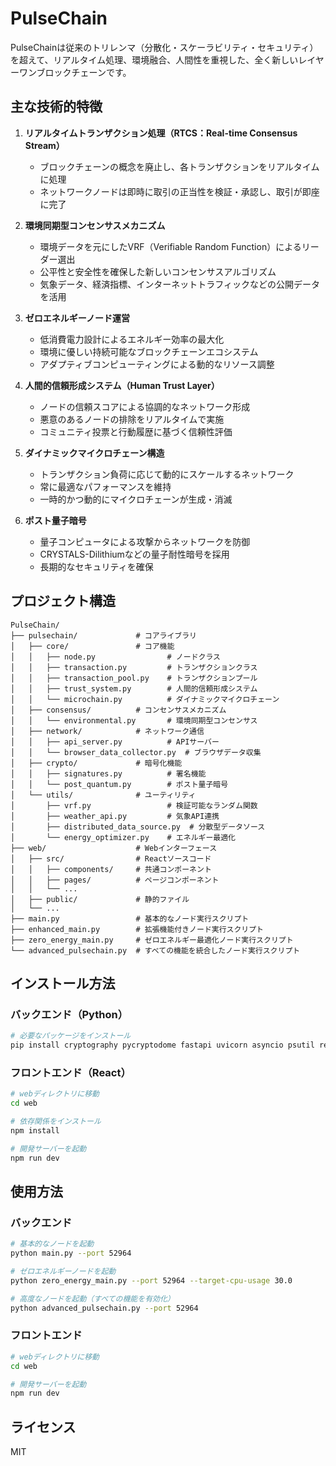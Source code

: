 # PulseChain

PulseChainは従来のトリレンマ（分散化・スケーラビリティ・セキュリティ）を超えて、リアルタイム処理、環境融合、人間性を重視した、全く新しいレイヤーワンブロックチェーンです。

## 主な技術的特徴

1. **リアルタイムトランザクション処理（RTCS：Real-time Consensus Stream）**
   - ブロックチェーンの概念を廃止し、各トランザクションをリアルタイムに処理
   - ネットワークノードは即時に取引の正当性を検証・承認し、取引が即座に完了

2. **環境同期型コンセンサスメカニズム**
   - 環境データを元にしたVRF（Verifiable Random Function）によるリーダー選出
   - 公平性と安全性を確保した新しいコンセンサスアルゴリズム
   - 気象データ、経済指標、インターネットトラフィックなどの公開データを活用

3. **ゼロエネルギーノード運営**
   - 低消費電力設計によるエネルギー効率の最大化
   - 環境に優しい持続可能なブロックチェーンエコシステム
   - アダプティブコンピューティングによる動的なリソース調整

4. **人間的信頼形成システム（Human Trust Layer）**
   - ノードの信頼スコアによる協調的なネットワーク形成
   - 悪意のあるノードの排除をリアルタイムで実施
   - コミュニティ投票と行動履歴に基づく信頼性評価

5. **ダイナミックマイクロチェーン構造**
   - トランザクション負荷に応じて動的にスケールするネットワーク
   - 常に最適なパフォーマンスを維持
   - 一時的かつ動的にマイクロチェーンが生成・消滅

6. **ポスト量子暗号**
   - 量子コンピュータによる攻撃からネットワークを防御
   - CRYSTALS-Dilithiumなどの量子耐性暗号を採用
   - 長期的なセキュリティを確保

## プロジェクト構造

```
PulseChain/
├── pulsechain/             # コアライブラリ
│   ├── core/               # コア機能
│   │   ├── node.py                # ノードクラス
│   │   ├── transaction.py         # トランザクションクラス
│   │   ├── transaction_pool.py    # トランザクションプール
│   │   ├── trust_system.py        # 人間的信頼形成システム
│   │   └── microchain.py          # ダイナミックマイクロチェーン
│   ├── consensus/          # コンセンサスメカニズム
│   │   └── environmental.py       # 環境同期型コンセンサス
│   ├── network/            # ネットワーク通信
│   │   ├── api_server.py          # APIサーバー
│   │   └── browser_data_collector.py  # ブラウザデータ収集
│   ├── crypto/             # 暗号化機能
│   │   ├── signatures.py          # 署名機能
│   │   └── post_quantum.py        # ポスト量子暗号
│   └── utils/              # ユーティリティ
│       ├── vrf.py                 # 検証可能なランダム関数
│       ├── weather_api.py         # 気象API連携
│       ├── distributed_data_source.py  # 分散型データソース
│       └── energy_optimizer.py    # エネルギー最適化
├── web/                    # Webインターフェース
│   ├── src/                # Reactソースコード
│   │   ├── components/     # 共通コンポーネント
│   │   ├── pages/          # ページコンポーネント
│   │   └── ...
│   ├── public/             # 静的ファイル
│   └── ...
├── main.py                 # 基本的なノード実行スクリプト
├── enhanced_main.py        # 拡張機能付きノード実行スクリプト
├── zero_energy_main.py     # ゼロエネルギー最適化ノード実行スクリプト
└── advanced_pulsechain.py  # すべての機能を統合したノード実行スクリプト
```

## インストール方法

### バックエンド（Python）

```bash
# 必要なパッケージをインストール
pip install cryptography pycryptodome fastapi uvicorn asyncio psutil requests
```

### フロントエンド（React）

```bash
# webディレクトリに移動
cd web

# 依存関係をインストール
npm install

# 開発サーバーを起動
npm run dev
```

## 使用方法

### バックエンド

```bash
# 基本的なノードを起動
python main.py --port 52964

# ゼロエネルギーノードを起動
python zero_energy_main.py --port 52964 --target-cpu-usage 30.0

# 高度なノードを起動（すべての機能を有効化）
python advanced_pulsechain.py --port 52964
```

### フロントエンド

```bash
# webディレクトリに移動
cd web

# 開発サーバーを起動
npm run dev
```

## ライセンス

MIT